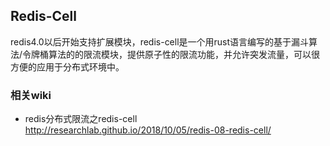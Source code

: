 ## Redis-Cell
redis4.0以后开始支持扩展模块，redis-cell是一个用rust语言编写的基于漏斗算法/令牌桶算法的的限流模块，提供原子性的限流功能，并允许突发流量，可以很方便的应用于分布式环境中。

### 相关wiki

* redis分布式限流之redis-cell http://researchlab.github.io/2018/10/05/redis-08-redis-cell/

